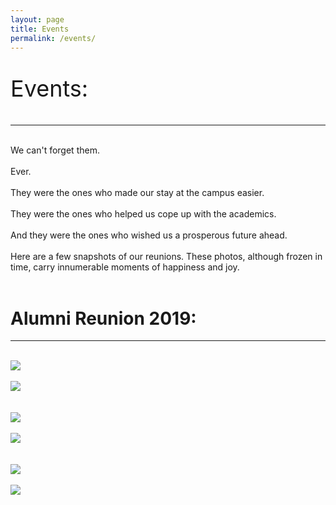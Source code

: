 ```yaml
---
layout: page
title: Events
permalink: /events/
---
```

<p style="font-size: 36px">Events:
<hr></p>
<br>
We can't forget them. 
<br>
<br>
Ever.
<br>
<br>
They were the ones who made our stay at the campus easier. 
<br>
<br>
They were the ones who helped us cope up with the academics. 
<br>
<br>
And they were the ones who wished us a prosperous future ahead.
<br>
<br>
Here are a few snapshots of our reunions. These photos, although frozen in time, carry innumerable moments of happiness and joy.
<br>
<br>
<h1 class="heading">Alumni Reunion 2019:</h1>
<hr>
<br>
<div class="img_cont">
    <div class="img_item">
    <img class="gallery" src="/images/pic1.jpg">
    <br>
    <br>
    </div>
    <div class="img_item">
    <img class="gallery" src="/images/pic2.jpg">
    <br>
    <br>
    </div>
</div>

<br>
<div class="img_cont">
    <div class="img_item">
    <img class="gallery" src="/images/pic3.jpg">
    <br>
    <br>
    </div>
    <div class="img_item">
    <img class="gallery" src="/images/pic4.jpg">
    <br>
    <br>
    </div>
</div>

<br>
<div class="img_cont">
    <div class="img_item">
    <img class="gallery" src="/images/pic5.jpg">
    <br>
    <br>
    </div>
    <div class="img_item">
    <img class="gallery" src="/images/pic6.jpg">
    <br>
    <br>
</div>

</div>
